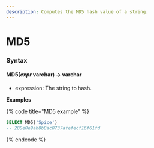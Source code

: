 ```yaml
---
description: Computes the MD5 hash value of a string.
---
```


# MD5

### Syntax <a href="#syntax" id="syntax"></a>

#### MD5(_expr_ varchar) → varchar <a href="#md5expr-varchar--varchar" id="md5expr-varchar--varchar"></a>

* expression: The string to hash.

**Examples**

{% code title="MD5 example" %}
```sql
SELECT MD5('Spice')
-- 288e0e9ab8b8ac8737afefecf16f61fd
```
{% endcode %}

